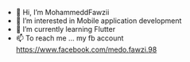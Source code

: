- 👋 Hi, I’m MohammeddFawzii
- 👀 I’m interested in Mobile application development 
- 🌱 I’m currently learning Flutter 
- 📫 To reach me ... my fb account https://www.facebook.com/medo.fawzi.98

<!---
MohammeddFawzii/MohammeddFawzii is a ✨ special ✨ repository because its `README.md` (this file) appears on your GitHub profile.
You can click the Preview link to take a look at your changes.
--->
